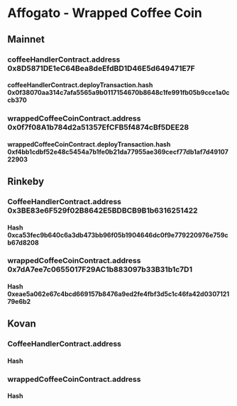 # Affogato - Wrapped Coffee Coin

## Mainnet

### coffeeHandlerContract.address 0x8D5871DE1eC64Bea8deEfdBD1D46E5d649471E7F

#### coffeeHandlerContract.deployTransaction.hash 0x0f38070aa314c7afa5565a9b0117154670b8648c1fe991fb05b9cce1a0ccb370

### wrappedCoffeeCoinContract.address 0x0f7f08A1b784d2a51357EfCFB5f4874cBf5DEE28

#### wrappedCoffeeCoinContract.deployTransaction.hash 0xf4bb1cdbf52e48c5454a7b1fe0b21da77955ae369cecf77db1af7d4910722903

## Rinkeby

### CoffeeHandlerContract.address 0x3BE83e6F529f02B8642E5BDBCB9B1b6316251422

#### Hash 0xca53fec9b640c6a3db473bb96f05b1904646dc0f9e779220976e759cb67d8208

### wrappedCoffeeCoinContract.address 0x7dA7ee7c0655017F29AC1b883097b33B31b1c7D1

#### Hash 0xeae5a062e67c4bcd669157b8476a9ed2fe4fbf3d5c1c46fa42d030712179e6b2

## Kovan

### CoffeeHandlerContract.address

#### Hash

### wrappedCoffeeCoinContract.address

#### Hash
